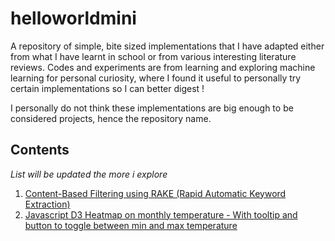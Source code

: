 # helloworldmini
A repository of simple, bite sized implementations that I have adapted either from what I have learnt in school or from various interesting literature reviews. Codes and experiments are from learning and exploring machine learning for personal curiosity, where I found it useful to personally try certain implementations so I can better digest ! 

I personally do not think these implementations are big enough to be considered projects, hence the repository name.


## Contents
_List will be updated the more i explore_
1) [Content-Based Filtering using RAKE (Rapid Automatic Keyword Extraction)](https://github.com/srwang2019/helloworldmini/blob/main/Content%20Based%20filtering%20(Rake).ipynb)
2) [Javascript D3 Heatmap on monthly temperature - With tooltip and button to toggle between min and max temperature](https://github.com/srwang2019/helloworldmini/tree/main/heatmap_d3)
